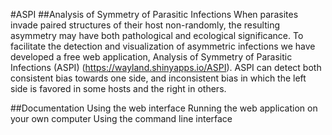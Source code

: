 #ASPI
##Analysis of Symmetry of Parasitic Infections
When parasites invade paired structures of their host non-randomly, the resulting asymmetry may have both pathological and ecological significance. To facilitate the detection and visualization of asymmetric infections we have developed a free web application, Analysis of Symmetry of Parasitic Infections (ASPI) (https://wayland.shinyapps.io/ASPI). ASPI can detect both consistent bias towards one side, and inconsistent bias in which the left side is favored in some hosts and the right in others.

##Documentation
Using the web interface
Running the web application on your own computer
Using the command line interface
